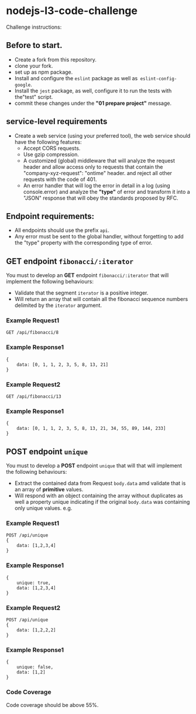 # nodejs-l3-code-challenge
Challenge instructions:

## Before to start.
* Create a fork from this repository.
* clone your fork.
* set up as npm package.
* Install and configure the `eslint` package as well as` eslint-config-google`.
* Install the `jest` package, as well, configure it to run the tests with the"test" script.
* commit these changes under the **"01 prepare project"** message.

## service-level requirements
* Create a web service (using your preferred tool), the web service should have the following features:
  * Accept CORS requests.
  * Use gzip compression.
  * A customized (global) middleware that will analyze the request header and allow access only to requests that contain the "company-xyz-request": "ontime" header. and reject all other requests with the code of 401.
  * An error handler that will log the error in detail in a log (using console.error) and analyze the __"type"__ of error and transform it into a "JSON" response that will obey the standards proposed by RFC.

## Endpoint requirements:
* All endpoints should use the prefix `api`.
* Any error must be sent to the global handler, without forgetting to add the "type" property with the corresponding type of error.

## __GET__ endpoint `fibonacci/:iterator`
You must to develop an __GET__ endpoint `fibonacci/:iterator` that will implement the  following behaviours:
  * Validate that the segment `iterator` is a positive integer.
  * Will return an array that will contain all the fibonacci sequence numbers delimited by the `iterator` argument.

### Example Request1
```
GET /api/fibonacci/8
```

### Example Response1
```
{
    data: [0, 1, 1, 2, 3, 5, 8, 13, 21]
}
```

### Example Request2
```
GET /api/fibonacci/13
```

### Example Response1
```
{
    data: [0, 1, 1, 2, 3, 5, 8, 13, 21, 34, 55, 89, 144, 233]
}
```

## __POST__ endpoint `unique`
You must to develop a __POST__ endpoint `unique` that will that will implement the following behaviours:
  * Extract the contained data from Request `body.data` amd validate that is an array of **primitive** values.
  * Will respond with an object containing the array without duplicates as well a property unique indicating if the original `body.data` was containing only unique values. e.g.

### Example Request1
```
POST /api/unique
{
    data: [1,2,3,4]
}
```

### Example Response1
```
{
    unique: true,
    data: [1,2,3,4]
}
```

### Example Request2
```
POST /api/unique
{
    data: [1,2,2,2]
}
```

### Example Response1
```
{
    unique: false,
    data: [1,2]
}
```

### Code Coverage
Code coverage should be above 55%.